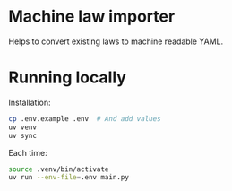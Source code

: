 # Machine law importer

Helps to convert existing laws to machine readable YAML.


# Running locally

Installation:

```sh
cp .env.example .env  # And add values
uv venv
uv sync
```

Each time:

```sh
source .venv/bin/activate
uv run --env-file=.env main.py
```
